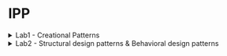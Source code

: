 # IPP
<details>
<summary>Lab1 - Creational Patterns
</summary>
 
## Creational Patterns
- Abstract Factory
- Factory
- Singleton

## Abstract factory and Factory
MicrosoftServiceFactory and AppleServiceFactory(concrete factories) → Service factory(abstract factory)
```python3
class ServiceFactory:
    def getHumanResources(self): pass

    def getApplications(self): pass

    def getDelivery(self): pass


class MicrosoftServiceFactory(ServiceFactory):
    def getHumanResources(self):
        return MicrosoftHumanResources()

    def getApplications(self):
        return MicrosoftApplications()

    def getDelivery(self):
        return MicrosoftDelivery()


class AppleServiceFactory(ServiceFactory):
    def getHumanResources(self):
        return AppleHumanResources()

    def getApplications(self):
        return AppleApplications()

    def getDelivery(self):
        return AppleDelivery()
```
## Singleton
Creates only a single instance of of an object
```python3
class Singleton(type):
    def __init__(cls, name, bases, attrs, **kwargs): # __init__(cls,...) where cls is classself 
        super().__init__(name, bases, attrs) 
        #The super function is used to gain access to inherited methods –
        #from a parent or sibling class – that has been overwritten in a class object.
        cls._instance = None

    def __call__(cls, *args, **kwargs): # __call__() call operator
        if cls._instance is None:
            cls._instance = super().__call__(*args, **kwargs)
        return cls._instance
```
![ScreenShot](screens/1.png)
![ScreenShot](screens/2.png)
```python3
class MicrosoftApplications(Service, metaclass=Singleton):
    def __init__(self):
        Service.__init__(self, "Microsoft", "Applications")


class MicrosoftDelivery(Service, metaclass=Singleton):
    def __init__(self):
        Service.__init__(self, "Microsoft", "Delivery")
```
The marked addresses of the object prove the Single instance of an object
</details>
<details>
<summary>Lab2 - Structural design patterns & Behavioral design patterns
</summary>
 
## Structural design patterns & Behavioral design patterns
-Proxy
-Decorator
-State

## Proxy with States
work in progress

## Decorator
work in progress
</details>
